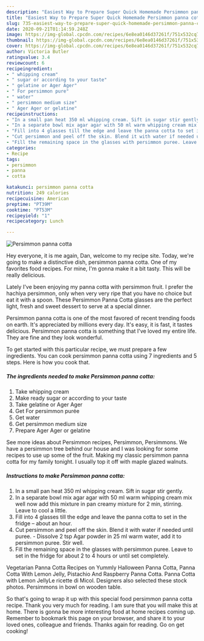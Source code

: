 ```yaml
---
description: "Easiest Way to Prepare Super Quick Homemade Persimmon panna cotta"
title: "Easiest Way to Prepare Super Quick Homemade Persimmon panna cotta"
slug: 735-easiest-way-to-prepare-super-quick-homemade-persimmon-panna-cotta
date: 2020-09-21T01:14:59.248Z
image: https://img-global.cpcdn.com/recipes/6e8ea0146d37261f/751x532cq70/persimmon-panna-cotta-recipe-main-photo.jpg
thumbnail: https://img-global.cpcdn.com/recipes/6e8ea0146d37261f/751x532cq70/persimmon-panna-cotta-recipe-main-photo.jpg
cover: https://img-global.cpcdn.com/recipes/6e8ea0146d37261f/751x532cq70/persimmon-panna-cotta-recipe-main-photo.jpg
author: Victoria Butler
ratingvalue: 3.4
reviewcount: 6
recipeingredient:
- " whipping cream"
- " sugar or according to your taste"
- " gelatine or Ager Ager"
- " For persimmon pure"
- " water"
- " persimmon medium size"
- " Ager Ager or gelatine"
recipeinstructions:
- "In a small pan heat 350 ml whipping cream. Sift in sugar stir gently."
- "In a separate bowl mix agar agar with 50 ml warm whipping cream mix well now add this mixture in pan creamy mixture for 2 min, stirring. Leave to cool a little."
- "Fill into 4 glasses till the edge and leave the panna cotta to set in the fridge – about an hour."
- "Cut persimmon and peel off the skin. Blend it with water if needed until puree. Dissolve 2 tsp Agar powder in 25 ml warm water, add it to persimmon puree. Stir well."
- "Fill the remaining space in the glasses with persimmon puree. Leave to set in the fridge for about 2 to 4 hours or until set completely."
categories:
- Recipe
tags:
- persimmon
- panna
- cotta

katakunci: persimmon panna cotta 
nutrition: 249 calories
recipecuisine: American
preptime: "PT39M"
cooktime: "PT53M"
recipeyield: "1"
recipecategory: Lunch

---
```



![Persimmon panna cotta](https://img-global.cpcdn.com/recipes/6e8ea0146d37261f/751x532cq70/persimmon-panna-cotta-recipe-main-photo.jpg)

Hey everyone, it is me again, Dan, welcome to my recipe site. Today, we're going to make a distinctive dish, persimmon panna cotta. One of my favorites food recipes. For mine, I'm gonna make it a bit tasty. This will be really delicious.

Lately I&#39;ve been enjoying my panna cotta with persimmon fruit. I prefer the hachiya persimmon, only when very very ripe that you have no choice but eat it with a spoon. These Persimmon Panna Cotta glasses are the perfect light, fresh and sweet dessert to serve at a special dinner.

Persimmon panna cotta is one of the most favored of recent trending foods on earth. It's appreciated by millions every day. It's easy, it is fast, it tastes delicious. Persimmon panna cotta is something that I've loved my entire life. They are fine and they look wonderful.


To get started with this particular recipe, we must prepare a few ingredients. You can cook persimmon panna cotta using 7 ingredients and 5 steps. Here is how you cook that.

<!--inarticleads1-->

##### The ingredients needed to make Persimmon panna cotta:

1. Take  whipping cream
1. Make ready  sugar or according to your taste
1. Take  gelatine or Ager Ager
1. Get  For persimmon purée
1. Get  water
1. Get  persimmon medium size
1. Prepare  Ager Ager or gelatine


See more ideas about Persimmon recipes, Persimmon, Persimmons. We have a persimmon tree behind our house and I was looking for some recipes to use up some of the fruit. Making my classic persimmon panna cotta for my family tonight. I usually top it off with maple glazed walnuts. 

<!--inarticleads2-->

##### Instructions to make Persimmon panna cotta:

1. In a small pan heat 350 ml whipping cream. Sift in sugar stir gently.
1. In a separate bowl mix agar agar with 50 ml warm whipping cream mix well now add this mixture in pan creamy mixture for 2 min, stirring. Leave to cool a little.
1. Fill into 4 glasses till the edge and leave the panna cotta to set in the fridge – about an hour.
1. Cut persimmon and peel off the skin. Blend it with water if needed until puree. - Dissolve 2 tsp Agar powder in 25 ml warm water, add it to persimmon puree. Stir well.
1. Fill the remaining space in the glasses with persimmon puree. Leave to set in the fridge for about 2 to 4 hours or until set completely.


Vegetarian Panna Cotta Recipes on Yummly Halloween Panna Cotta, Panna Cotta With Lemon Jelly, Pistachio And Raspberry Panna Cotta. Panna Cotta with Lemon JellyLe ricette di Micol. Designers also selected these stock photos. Persimmons in bowl on wooden table. 

So that's going to wrap it up with this special food persimmon panna cotta recipe. Thank you very much for reading. I am sure that you will make this at home. There is gonna be more interesting food at home recipes coming up. Remember to bookmark this page on your browser, and share it to your loved ones, colleague and friends. Thanks again for reading. Go on get cooking!
